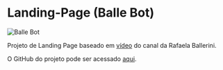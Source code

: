 # Landing-Page (Balle Bot)

![Balle Bot](ballebot.png)

Projeto de Landing Page baseado em [vídeo](https://www.youtube.com/watch?v=llF6vD-RljE) do canal da Rafaela Ballerini. 

O GitHub do projeto pode ser acessado [aqui](https://github.com/rafaballerini/LandingPage). 
